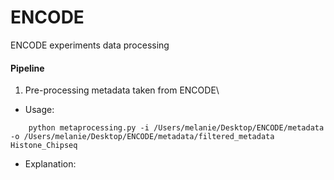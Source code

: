 # ENCODE
ENCODE experiments data processing 
#### Pipeline
1. Pre-processing metadata taken from ENCODE\
- Usage:
```angular2
    python metaprocessing.py -i /Users/melanie/Desktop/ENCODE/metadata -o /Users/melanie/Desktop/ENCODE/metadata/filtered_metadata Histone_Chipseq
```
 
 
- Explanation:
